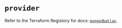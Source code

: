 # `provider`

Refer to the Terraform Registory for docs: [`mongodbatlas`](https://registry.terraform.io/providers/mongodb/mongodbatlas/1.12.1/docs).
